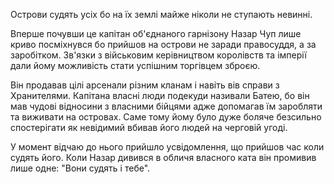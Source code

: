 Острови судять усіх бо на їх землі майже ніколи не ступають невинні.

Вперше почувши це капітан об'єднаного гарнізону Назар Чуп лише криво посміхнувся бо прийшов на острови не заради правосуддя, а за заробітком. Зв'язки з військовим керівництвом королівств та імперії дали йому можливість стати успішним торгівцем зброєю.

Він продавав цілі арсенали різним кланам і навіть вів справи з Хранителями.
Капітана власні люди подекуди називали Батею, бо він мав чудові відносини з власними бійцями адже допомагав їм заробляти та виживати на островах.
Саме тому йому було дуже боляче безсильно спостерігати як невідимий вбивав його людей на черговій угоді.

У момент відчаю до нього прийшло усвідомлення, що прийшов час коли судять його. Коли Назар дивився в обличя власного ката він промивив лише одне: "Вони судять і тебе".